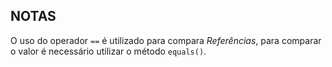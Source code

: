 ## NOTAS

O uso do operador `==` é utilizado para compara _Referências_, para comparar o valor é necessário utilizar o método `equals()`.
